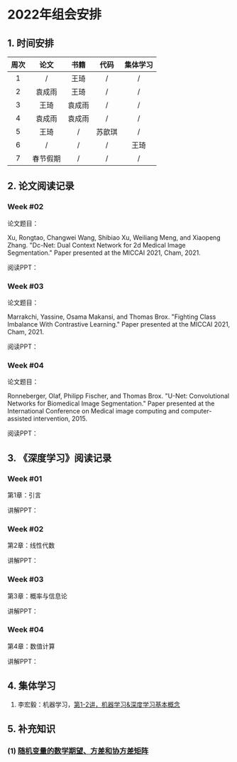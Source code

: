 <head>
    <script src="https://cdn.mathjax.org/mathjax/latest/MathJax.js?config=TeX-AMS-MML_HTMLorMML" type="text/javascript"></script>
    <script type="text/x-mathjax-config">
        MathJax.Hub.Config({
            tex2jax: {
            skipTags: ['script', 'noscript', 'style', 'textarea', 'pre'],
            inlineMath: [['$','$']]
            }
        });
    </script>
</head>

# 2022年组会安排

## 1. 时间安排

| 周次 | 论文 | 书籍 | 代码 | 集体学习 |
| :------:| :------: | :------: | :------: |  :------: |
| 1 | / | 王琦 | / | / |
| 2 | 袁成雨 | 王琦 | / | / |
| 3 | 王琦 | 袁成雨 | / | / |
| 4 | 袁成雨 | 袁成雨 | / | / |
| 5 | 王琦 | / | 苏歆琪 | / |
| 6 | / | / | / | 王琦 |
| 7 | 春节假期 | / | / | / |

## 2. 论文阅读记录
### Week #02  

论文题目：

Xu, Rongtao, Changwei Wang, Shibiao Xu, Weiliang Meng, and Xiaopeng Zhang. "Dc-Net: Dual Context Network for 2d Medical Image Segmentation." Paper presented at the MICCAI 2021, Cham, 2021.

阅读PPT：

### Week #03
论文题目：

Marrakchi, Yassine, Osama Makansi, and Thomas Brox. "Fighting Class Imbalance With Contrastive Learning." Paper presented at the MICCAI 2021, Cham, 2021.  

阅读PPT：  

### Week #04
论文题目：

Ronneberger, Olaf, Philipp Fischer, and Thomas Brox. "U-Net: Convolutional Networks for Biomedical Image Segmentation." Paper presented at the International Conference on Medical image computing and computer-assisted intervention, 2015.

阅读PPT：


## 3. 《深度学习》阅读记录
### Week #01
第1章：引言

讲解PPT：  

### Week #02
第2章：线性代数

讲解PPT：

### Week #03
第3章：概率与信息论

讲解PPT：

### Week #04
第4章：数值计算

讲解PPT：

## 4. 集体学习
1. 李宏毅：机器学习，[第1-2讲，机器学习&深度学习基本概念](https://www.bilibili.com/video/BV1Wv411h7kN?p=2)

## 5. 补充知识
### (1) [随机变量的数学期望、方差和协方差矩阵](./appendix/exp_var.html)